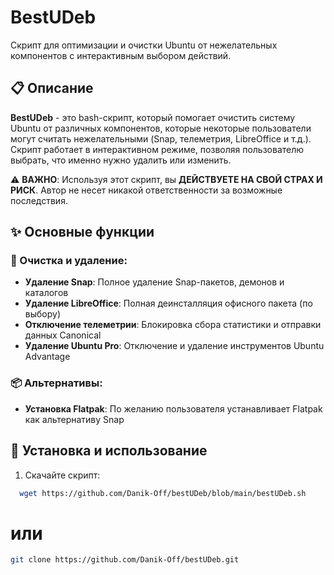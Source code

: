 # BestUDeb

Скрипт для оптимизации и очистки Ubuntu от нежелательных компонентов с интерактивным выбором действий.

## 📋 Описание

**BestUDeb** - это bash-скрипт, который помогает очистить систему Ubuntu от различных компонентов, которые некоторые пользователи могут считать нежелательными (Snap, телеметрия, LibreOffice и т.д.). Скрипт работает в интерактивном режиме, позволяя пользователю выбрать, что именно нужно удалить или изменить.

⚠️ **ВАЖНО**: Используя этот скрипт, вы **ДЕЙСТВУЕТЕ НА СВОЙ СТРАХ И РИСК**. Автор не несет никакой ответственности за возможные последствия.

## ✨ Основные функции

### 🔧 Очистка и удаление:
- **Удаление Snap**: Полное удаление Snap-пакетов, демонов и каталогов
- **Удаление LibreOffice**: Полная деинсталляция офисного пакета (по выбору)
- **Отключение телеметрии**: Блокировка сбора статистики и отправки данных Canonical
- **Удаление Ubuntu Pro**: Отключение и удаление инструментов Ubuntu Advantage

### 📦 Альтернативы:
- **Установка Flatpak**: По желанию пользователя устанавливает Flatpak как альтернативу Snap


## 🚀 Установка и использование

1. Скачайте скрипт:
```bash
  wget https://github.com/Danik-Off/bestUDeb/blob/main/bestUDeb.sh
```
# или
```bash
git clone https://github.com/Danik-Off/bestUDeb.git
```
